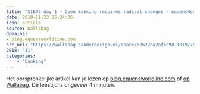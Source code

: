 ```yaml
---
title: "SIBOS day 1 – Open Banking requires radical changes - equensWorldline blog"
date: 2018-11-23 06:24:36
icon: article
source: Wallabag
domains:
- blog.equensworldline.com
src_url: "https://wallabag.sanderdorigo.nl/share/62622ba2afbc98.10197782"
2018: "11"
categories:
    - "banking"
---
```

Het oorspronkelijke artikel kan je lezen op [blog.equensworldline.com](https://blog.equensworldline.com/eu/2018/10/sibos-day-1-open-banking-requires-radical-changes/) of [op Wallabag](https://wallabag.sanderdorigo.nl/share/62622ba2afbc98.10197782). De leestijd is ongeveer 4 minuten.